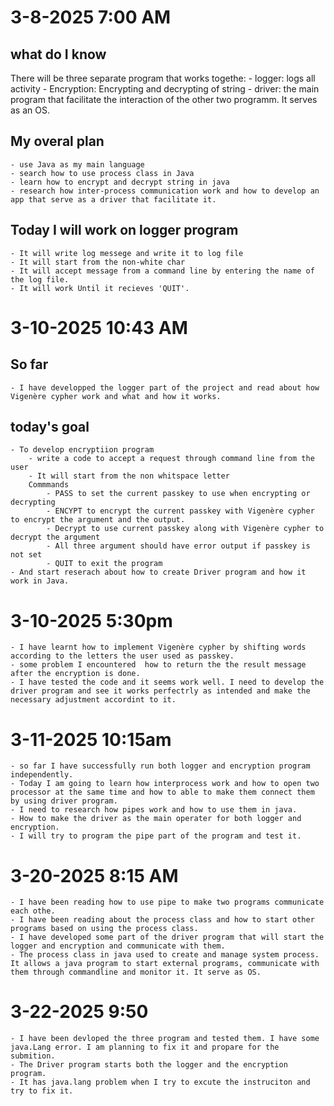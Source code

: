 # 3-8-2025 7:00 AM
## what do I know
There will be three separate program that works togethe:
    - logger: logs all activity
    - Encryption: Encrypting and decrypting of string
    - driver: the main program that facilitate the interaction of the other two programm. It serves as an OS.

## My overal plan
    - use Java as my main language
    - search how to use process class in Java
    - learn how to encrypt and decrypt string in java
    - research how inter-process communication work and how to develop an app that serve as a driver that facilitate it.
## Today I will work on logger program
    - It will write log messege and write it to log file
    - It will start from the non-white char
    - It will accept message from a command line by entering the name of the log file.
    - It will work Until it recieves 'QUIT'.

# 3-10-2025 10:43 AM
##  So far
    - I have developped the logger part of the project and read about how Vigenère cypher work and what and how it works.
## today's goal
    - To develop encryptiion program
        - write a code to accept a request through command line from the user
        - It will start from the non whitspace letter
        Commmands
            - PASS to set the current passkey to use when encrypting or decrypting
            - ENCYPT to encrypt the current passkey with Vigenère cypher to encrypt the argument and the output.
            - Decrypt to use current passkey along with Vigenère cypher to decrypt the argument
            - All three argument should have error output if passkey is not set
            - QUIT to exit the program
    - And start reserach about how to create Driver program and how it work in Java.

# 3-10-2025 5:30pm
    - I have learnt how to implement Vigenère cypher by shifting words according to the letters the user used as passkey.
    - some problem I encountered  how to return the the result message after the encryption is done. 
    - I have tested the code and it seems work well. I need to develop the driver program and see it works perfectrly as intended and make the necessary adjustment accordint to it.


# 3-11-2025 10:15am
    - so far I have successfully run both logger and encryption program independently. 
    - Today I am going to learn how interprocess work and how to open two processor at the same time and how to able to make them connect them by using driver program.
    - I need to research how pipes work and how to use them in java.
    - How to make the driver as the main operater for both logger and encryption.
    - I will try to program the pipe part of the program and test it.
# 3-20-2025 8:15 AM
    - I have been reading how to use pipe to make two programs communicate each othe.
    - I have been reading about the process class and how to start other programs based on using the process class.
    - I have developed some part of the driver program that will start the logger and encryption and communicate with them.
    - The process class in java used to create and manage system process. It allows a java program to start external programs, communicate with them through commandline and monitor it. It serve as OS.
# 3-22-2025 9:50
    - I have been devloped the three program and tested them. I have some java.Lang error. I am planning to fix it and propare for the submition.
    - The Driver program starts both the logger and the encryption program.
    - It has java.lang problem when I try to excute the instruciton and try to fix it.
